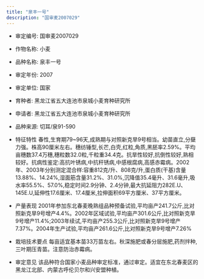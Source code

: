 ```yaml
---
title: "泉丰一号"
description: "国审麦2007029"
---
```

* 审定编号:  国审麦2007029

*  作物名称:  小麦

*  品种名称:  泉丰一号

*  审定年份:  2007

*  审定单位:  国家

* 育种者:  黑龙江省五大连池市泉城小麦育种研究所

*  申请者:  黑龙江省五大连池市泉城小麦育种研究所

*  品种来源:  切耳/泉91-590

*  特征特性
春性,生育期79~96天,成熟期与对照新克旱9号相当。幼苗直立,分蘖力强。株高90厘米左右。穗纺锤型,长芒,白壳,红粒,角质,黑胚率2.59%。平均亩穗数37.4万穗,穗粒数32.0粒,千粒重34.4克。抗旱性较好,抗倒性较好,熟相较好。抗病性鉴定:高抗叶锈病,中抗秆锈病,中感根腐病,高感赤霉病。2002年、2003年分别测定混合样:容重812克/升、808克/升,蛋白质(干基)含量13.88%、14.24%,湿面筋含量31.2%、31.0%,沉降值35.4毫升、31.6毫升,吸水率55.5%、57.0%,稳定时间2.9分钟、2.4分钟,最大抗延阻力282E.U、145E.U,延伸性17.6厘米、17.4厘米,拉伸面积69平方厘米、37平方厘米。

*  产量表现
2001年参加东北春麦晚熟组品种预备试验,平均亩产241.7公斤,比对照新克旱9号增产4.4%。2002年区域试验,平均亩产301.6公斤,比对照新克旱9号增产11.4%;2003年续试,平均亩产255.3公斤,比对照新克旱9号增产7.37%。2004年生产试验,平均亩产261.6公斤,比对照新克旱9号增产7.26%

*  栽培技术要点
每亩适宜基本苗33万苗左右。秋深施肥或春分层施肥,药剂拌种,三叶期压青苗。注意防治赤霉病。

*  审定意见
该品种符合国家小麦品种审定标准，通过审定。适宜在东北春麦区的黑龙江北部、内蒙古呼伦贝尔和兴安盟种植。

